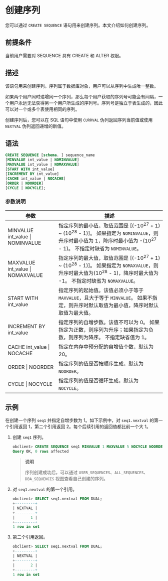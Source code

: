 # 创建序列

您可以通过 `CREATE SEQUENCE` 语句用来创建序列。本文介绍如何创建序列。

## 前提条件

当前用户需要对 SEQUENCE 具有 CREATE 和 ALTER 权限。

## 描述

该语句用来创建序列。序列属于数据库对象，用户可以从序列中生成唯一整数。

如果两个用户同时递增同一个序列，那么每个用户获取的序列号可能会有间隔，一个用户永远无法获得另一个用户所生成的序列号。序列号是独立于表生成的，因此可以对一个或多个表使用相同的序列。

创建序列后，您可以在 SQL 语句中使用 `CURRVAL` 伪列返回序列当前值或使用 `NEXTVAL` 伪列返回递增的新值。

## 语法

```sql
CREATE SEQUENCE [schema. ] sequence_name
[MINVALUE int_value | NOMINVALUE]
[MAXVALUE int_value | NOMAXVALUE]
[START WITH int_value]
[INCREMENT BY int_value]
[CACHE int_value | NOCACHE]
[ORDER | NOORDER]
[CYCLE | NOCYCLE];
```

### 参数说明

|                参数                |                                                                          描述                                                                           |
|----------------------------------|-------------------------------------------------------------------------------------------------------------------------------------------------------|
| MINVALUE int_value \| NOMINVALUE | 指定序列的最小值，取值范围是 \[(-10<sup>27</sup> + 1) \~ (10<sup>28</sup> - 1)\]。 如果指定为 `NOMINVALUE`，则升序时最小值为 1，降序时最小值为 -(10<sup>27</sup> - 1)。 不指定时缺省为 `NOMINVALUE`。 |
| MAXVALUE int_value \| NOMAXVALUE | 指定序列的最大值，取值范围是 \[(-10<sup>27</sup> + 1) \~ (10<sup>28</sup> - 1)\]。 如果指定为 `NOMAXVALUE`，则升序时最大值为(10<sup>28</sup> - 1)，降序时最大值为 -1。 不指定时缺省为 `NOMAXVALUE`。 |
| START WITH int_value             | 指定序列的起始值。该值必须小于等于 `MAXVALUE`，且大于等于 `MINVALUE`。 如果不指定，则升序时默认取值为最小值，降序时默认取值为最大值。                                                        |
| INCREMENT BY int_value           | 指定序列的自增步数。该值不可以为 0。 如果指定为正数，则序列为升序；如果指定为负数，则序列为降序。 不指定缺省值为 1。                                                         |
| CACHE int_value \| NOCACHE       | 指定在内存中预分配的自增值个数，默认为 20。                                                                                                                               |
| ORDER \| NOORDER                 | 指定序列的值是否按顺序生成，默认为 `NOORDER`。                                                                                                                          |
| CYCLE \| NOCYCLE                 | 指定序列的值是否循环生成，默认为 `NOCYCLE`。                                                                                                                           |

## 示例

在创建一个序列 `seq1` 并指定自增步数为 1。如下示例中，对 `seq1.nextval` 的第一个引用返回 1，第二个引用返回 2。每个后续引用的返回值都比前一个大 1。

1. 创建 `seq1` 序列。

   ```sql
   obclient> CREATE SEQUENCE seq1 MINVALUE 1 MAXVALUE 5 NOCYCLE NOORDER NOCACHE;
   Query OK, 0 rows affected
   ```

   > **说明**
   >
   > 序列创建成功后，可以通过 `USER_SEQUENCES`、`ALL_SEQUENCES`、`DBA_SEQUENCES` 视图查看自己创建的序列。

2. 对 `seq1.nextval` 的第一个引用。

   ```sql
   obclient> SELECT seq1.nextval FROM DUAL;
   +---------+
   | NEXTVAL |
   +---------+
   |       1 |
   +---------+
   1 row in set
   ```

3. 第二个引用返回。

   ```sql
   obclient> SELECT seq1.nextval FROM DUAL;
   +---------+
   | NEXTVAL |
   +---------+
   |       2 |
   +---------+
   1 row in set
   ```
